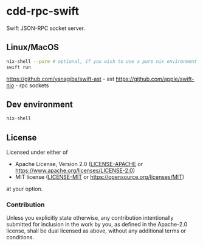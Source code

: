 cdd-rpc-swift
=============
Swift JSON-RPC socket server.

## Linux/MacOS

```bash
nix-shell --pure # optional, if you wish to use a pure nix environment
swift run
```

https://github.com/yanagiba/swift-ast - ast
https://github.com/apple/swift-nio - rpc sockets

## Dev environment

```bash
nix-shell
```

## License

Licensed under either of

- Apache License, Version 2.0 ([LICENSE-APACHE](LICENSE-APACHE) or <https://www.apache.org/licenses/LICENSE-2.0>)
- MIT license ([LICENSE-MIT](LICENSE-MIT) or <https://opensource.org/licenses/MIT>)

at your option.

### Contribution

Unless you explicitly state otherwise, any contribution intentionally submitted
for inclusion in the work by you, as defined in the Apache-2.0 license, shall be
dual licensed as above, without any additional terms or conditions.
